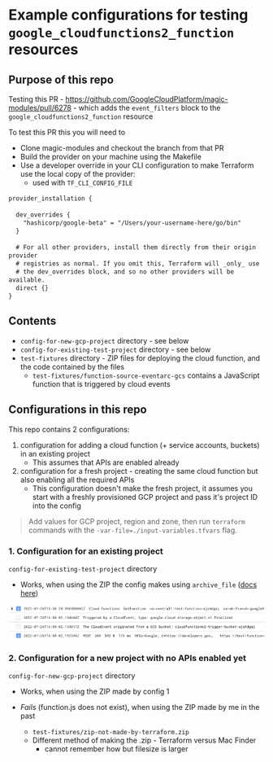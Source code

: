 # Example configurations for testing `google_cloudfunctions2_function` resources

## Purpose of this repo

Testing this PR - https://github.com/GoogleCloudPlatform/magic-modules/pull/6278 - which adds the `event_filters` block to the `google_cloudfunctions2_function` resource

To test this PR this you will need to
- Clone magic-modules and checkout the branch from that PR
- Build the provider on your machine using the Makefile
- Use a developer override in your CLI configuration to make Terraform use the local copy of the provider:
    - used with `TF_CLI_CONFIG_FILE`


```
provider_installation {

  dev_overrides {
    "hashicorp/google-beta" = "/Users/your-username-here/go/bin"
  }

  # For all other providers, install them directly from their origin provider
  # registries as normal. If you omit this, Terraform will _only_ use
  # the dev_overrides block, and so no other providers will be available.
  direct {}
}
```

## Contents

- `config-for-new-gcp-project` directory - see below
- `config-for-existing-test-project` directory - see below
- `test-fixtures` directory - ZIP files for deploying the cloud function, and the code contained by the files
    - `test-fixtures/function-source-eventarc-gcs` contains a JavaScript function that is triggered by cloud events
## Configurations in this repo

This repo contains 2 configurations:
1. configuration for adding a cloud function (+ service accounts, buckets) in an existing project
    - This assumes that APIs are enabled already
2. configuration for a fresh project - creating the same cloud function but also enabling all the required APIs
    - This configuration doesn't make the fresh project, it assumes you start with a freshly provisioned GCP project and pass it's project ID into the config


> Add values for GCP project, region and zone, then run `terraform` commands with the `-var-file=./input-variables.tfvars` flag.


### 1. Configuration for an existing project

`config-for-existing-test-project` directory

- Works, when using the ZIP the config makes using `archive_file` ([docs here](https://registry.terraform.io/providers/hashicorp/archive/latest/docs/data-sources/archive_file))

![](./docs/existing-project-success.png)

### 2. Configuration for a new project with no APIs enabled yet

`config-for-new-gcp-project` directory

- Works, when using the ZIP made by config 1

- _Fails_ (function.js does not exist), when using the ZIP made by me in the past
    - `test-fixtures/zip-not-made-by-terraform.zip`
    - Different method of making the .zip - Terraform versus Mac Finder
        - cannot remember how but filesize is larger